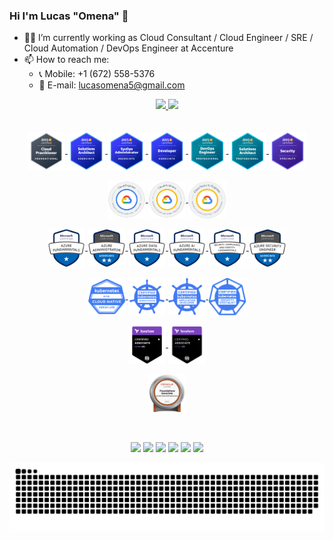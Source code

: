 ### Hi I'm Lucas "Omena" 👋

- 👨‍💻 I’m currently working as Cloud Consultant / Cloud Engineer / SRE / Cloud Automation / DevOps Engineer at Accenture 
- 📫 How to reach me: 
  - 📞 Mobile: +1 (672) 558-5376
  - 📨 E-mail: lucasomena5@gmail.com

<div align="center">
  <a href="https://github.com/lucasomena5">
  <img height="180em" src="https://github-readme-stats.vercel.app/api?username=lucasomena5&show_icons=true&theme=algolia&include_all_commits=true&count_private=true"/>
  <img height="180em" src="https://github-readme-stats.vercel.app/api/top-langs/?username=lucasomena5&layout=compact&langs_count=7&theme=algolia"/>
</div>
<!--
<div style="display: inline_block" align="center"><br>
  <img align="center" alt="Amazon" height="30" width="40" src="https://github.com/devicons/devicon/blob/v2.15.1/icons/amazonwebservices/amazonwebservices-original-wordmark.svg">
  <img align="center" alt="GCP" height="30" width="40" src="https://github.com/devicons/devicon/blob/v2.15.1/icons/googlecloud/googlecloud-original.svg">
  <img align="center" alt="Linux" height="30" width="40" src="https://github.com/devicons/devicon/blob/v2.15.1/icons/linux/linux-original.svg">
  <img align="center" alt="Red Hat" height="30" width="40" src="https://github.com/devicons/devicon/blob/v2.15.1/icons/redhat/redhat-original.svg">
  <img align="center" alt="CentOS" height="30" width="40" src="https://github.com/devicons/devicon/blob/v2.15.1/icons/centos/centos-original.svg">
  <img align="center" alt="Docker" height="30" width="40" src="https://github.com/devicons/devicon/blob/v2.15.1/icons/docker/docker-original.svg">
  <img align="center" alt="Kubernetes" height="30" width="40" src="https://github.com/devicons/devicon/blob/v2.15.1/icons/kubernetes/kubernetes-plain.svg">
  <img align="center" alt="Terraform" height="30" width="40" src="https://github.com/devicons/devicon/blob/v2.15.1/icons/terraform/terraform-original.svg">
  <img align="center" alt="Ansible" height="30" width="40" src="https://github.com/devicons/devicon/blob/v2.15.1/icons/ansible/ansible-original.svg">
  <img align="center" alt="Jenkins" height="30" width="40" src="https://github.com/devicons/devicon/blob/v2.15.1/icons/jenkins/jenkins-original.svg">
  <img align="center" alt="ArgoCD" height="30" width="40" src="https://github.com/devicons/devicon/blob/v2.15.1/icons/argocd/argocd-original.svg">  
  <img align="center" alt="Python" height="30" width="40" src="https://github.com/devicons/devicon/blob/v2.15.1/icons/python/python-original.svg">  
</div>
-->

<div style="display: inline_block" align="center">
  <br /><br>
  <img align="center" alt="aws-certified-cloud-practitioner" width="12%" src="./badges/aws-certified-cloud-practitioner.png">
  <img align="center" alt="aws-certified-solutions-architect-associate" width="12%" src="./badges/aws-certified-solutions-architect-associate.png">
  <img align="center" alt="aws-certified-sysops-administrator-associate" width="12%" src="./badges/aws-certified-sysops-administrator-associate.png">
  <img align="center" alt="aws-certified-developer-associate" width="12%" src="./badges/aws-certified-developer-associate.png">
  <img align="center" alt="aws-certified-devops-engineer-professional" width="12%" src="./badges/aws-certified-devops-engineer-professional.png">
  <img align="center" alt="aws-certified-solutions-architect-professional" width="12%" src="./badges/aws-certified-solutions-architect-professional.png">
  <img align="center" alt="aws-certified-security-specialty" width="12%" src="./badges/aws-certified-security-specialty.png">
  <br /><br>
  <img align="center" alt="gcp-cloud-engineer-associate" width="12%" src="./badges/gcp-cloud-engineer-associate.png">
  <img align="center" alt="gcp-professional-cloud-architect" width="12%" src="./badges/gcp-professional-cloud-architect.png">
  <img align="center" alt="gcp-professional-security-engineer" width="12%" src="./badges/gcp-professional-security-engineer.png">
  <br /><br>
  <img align="center" alt="microsoft-certified-azure-fundamentals" width="12%" src="./badges/microsoft-certified-azure-fundamentals.png">
  <img align="center" alt="microsoft-certified-azure-administrator-associate.2" width="12%" src="./badges/microsoft-certified-azure-administrator-associate.2.png">
  <img align="center" alt="microsoft-certified-azure-data-fundamentals" width="12%" src="./badges/microsoft-certified-azure-data-fundamentals.png">
  <img align="center" alt="microsoft-certified-azure-ai-fundamentals" width="12%" src="./badges/microsoft-certified-azure-ai-fundamentals.png">
  <img align="center" alt="microsoft-certified-security-compliance-and-identity-fundamentals" width="12%" src="./badges/microsoft-certified-security-compliance-and-identity-fundamentals.png">
  <img align="center" alt="microsoft-certified-azure-security-engineer-associate" width="12%" src="./badges/microsoft-certified-azure-security-engineer-associate.png">
  <br /><br>
  <img align="center" alt="kcna-kubernetes-and-cloud-native-associate" width="12%" src="./badges/kcna-kubernetes-and-cloud-native-associate.png">
  <img align="center" alt="cka-certified-kubernetes-administrator" width="12%" src="./badges/cka-certified-kubernetes-administrator.png">
  <img align="center" alt="ckad-certified-kubernetes-application-developer" width="12%" src="./badges/ckad-certified-kubernetes-application-developer.png">
  <img align="center" alt="cks-certified-kubernetes-security-specialist" width="12%" src="./badges/cks-certified-kubernetes-security-specialist.png">
  <br /><br>
  <img align="center" alt="hashicorp-certified-terraform-associate-002" width="12%" src="./badges/hashicorp-certified-terraform-associate-002.png">
  <img align="center" alt="hashicorp-certified-terraform-associate-003" width="12%" src="./badges/hashicorp-certified-terraform-associate-003.png">
  <br /><br>
  <img align="center" alt="oracle-cloud-infrastructure-foundations-2020-certified-associate" width="12%" src="./badges/oracle-cloud-infrastructure-foundations-2020-certified-associate.png">
</div>
 
<div>
  <br /><br>
  <p align="center">
    <a target="_blank"href="https://www.linkedin.com/in/lucas-omena/"><img src="https://img.shields.io/badge/linkedin-%230077B5.svg?&style=for-the-badge&logo=linkedin&logoColor=white" /></a>
    <a target="_blank"href="https://twitter.com/lucasomena_"><img src="https://img.shields.io/badge/twitter-%231DA1F2.svg?&style=for-the-badge&logo=twitter&logoColor=white" /></a>
    <a href="mailto:lucasomena5@gmail.com?subject=Hello%20Lucas,%20From%20Github"><img src="https://img.shields.io/badge/gmail-%23D14836.svg?&style=for-the-badge&logo=gmail&logoColor=white" /></a>
    <a href="https://wa.me/16725585376"><img src="https://img.shields.io/badge/WhatsApp-25D366?style=for-the-badge&logo=whatsapp&logoColor=white" /></a> 
    <a href="https://t.me/lucasomena5"><img src="https://img.shields.io/badge/Telegram-2CA5E0?style=for-the-badge&logo=telegram&logoColor=white" /></a> 
    <a href="https://profile.codersrank.io/user/lucasomena5/"><img src="https://img.shields.io/badge/CodersRank-35A29F?style=for-the-badge&logo=codersrank&logoColor=white" /></a> 
  </p>

  ![Snake animation](https://raw.githubusercontent.com/Platane/snk/output/github-contribution-grid-snake.svg)
</div>

